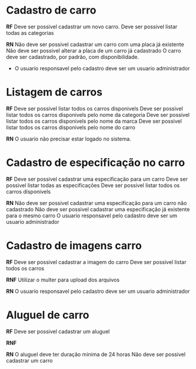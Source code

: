 # Cadastro de carro

**RF**
Deve ser possivel cadastrar um novo carro.
Deve ser possivel listar todas as categorias


**RN**
Não deve ser possivel cadastrar um carro com uma placa já existente
Não deve ser possivel alterar a placa de um carro já cadastrado
O carro deve ser cadastrado, por padrão, com disponibilidade.
* O usuario responsavel pelo cadastro deve ser um usuario administrador


# Listagem de carros

**RF**
Deve ser possivel listar todos os carros disponivels
Deve ser possivel listar todos os carros disponivels pelo nome da categoria
Deve ser possivel listar todos os carros disponivels pelo nome da marca
Deve ser possivel listar todos os carros disponivels pelo nome do carro

**RN**
O usuario não precisar estar logado no sistema.

# Cadastro de especificação no carro

**RF**
Deve ser possivel cadastrar uma especificação para um carro
Deve ser possivel listar todas as especificações
Deve ser possivel listar todos os carros disponivels

**RN**
Não deve ser possivel cadastrar uma especificação para um carro não cadastrado
Não deve ser possivel cadastrar uma especificação já existente para o mesmo carro 
O usuario responsavel pelo cadastro deve ser um usuario administrador


# Cadastro de imagens carro

**RF**
Deve ser possivel cadastrar a imagem do carro
Deve ser possivel listar todos os carros

**RNF**
Utilizar o multer para upload dos arquivos

**RN**
O usuario responsavel pelo cadastro deve ser um usuario administrador

# Aluguel de carro

**RF**
Deve ser possivel cadastrar um aluguel

**RNF**


**RN**
O aluguel deve ter duração minima de 24 horas
Não deve ser possivel cadastrar um carro







